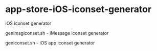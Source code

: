 # app-store-iOS-iconset-generator
iOS iconset generator

genimsgiconset.sh - iMessage iconset generator

geniconset.sh - iOS app iconset generator
